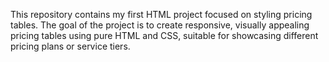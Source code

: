 This repository contains my first HTML project focused on styling pricing tables. The goal of the project is to create responsive, 
visually appealing pricing tables using pure HTML and CSS, suitable for showcasing different pricing plans or service tiers.
